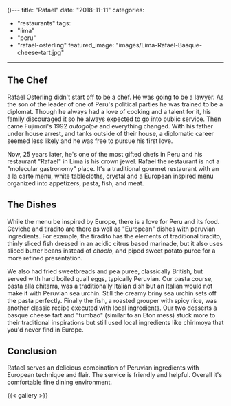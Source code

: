 ()---
title: "Rafael"
date: "2018-11-11"
categories: 
  - "restaurants"
tags: 
  - "lima"
  - "peru"
  - "rafael-osterling"
featured_image: "images/Lima-Rafael-Basque-cheese-tart.jpg"
---
## The Chef

Rafael Osterling didn't start off to be a chef. He was going to be a
lawyer. As the son of the leader of one of Peru's political parties he
was trained to be a diplomat. Though he always had a love of cooking
and a talent for it, his family discouraged it so he always expected
to go into public service. Then came Fujimori's 1992 _autogolpe_ and
everything changed. With his father under house arrest, and  tanks
outside of their house, a diplomatic career seemed less likely and he
was free to pursue his first love.

Now, 25 years later, he's one of the most gifted chefs in Peru and his
restaurant "Rafael" in Lima is his crown jewel. Rafael the restaurant
is not a "molecular gastronomy" place. It's a traditional gourmet
restaurant with an a la carte menu, white tablecloths, crystal and a
European inspired menu organized into appetizers, pasta, fish, and
meat.

## The Dishes

While the menu be inspired by Europe, there is a love for Peru and its
food. Ceviche and tiradito are there as well as "European" dishes with
peruvian ingredients. For example, the tiradito has the elements of
traditional tiradito, thinly sliced fish dressed in an acidic citrus
based marinade, but it also uses sliced butter beans instead of
_choclo_, and piped sweet potato puree for a more refined
presentation.

We also had fried sweetbreads and pea puree, classically British, but
served with hard boiled quail eggs, typically Peruvian. Our pasta
course, pasta alla chitarra, was a traditionally Italian dish but an
Italian would not make it with Peruvian sea urchin. Still the creamy
briny sea urchin sets off the pasta perfectly. Finally the fish, a
roasted grouper with spicy rice, was another classic recipe executed
with local ingredients. Our two desserts a basque cheese tart and
"tumbao" (similar to an Eton mess) stuck more to their traditional
inspirations but still used local ingredients like chirimoya that
you'd never find in Europe.

## Conclusion

Rafael serves an delicious combination of Peruvian ingredients with
European technique and flair. The service is friendly and
helpful. Overall it's comfortable fine dining environment.

{{< gallery >}}
